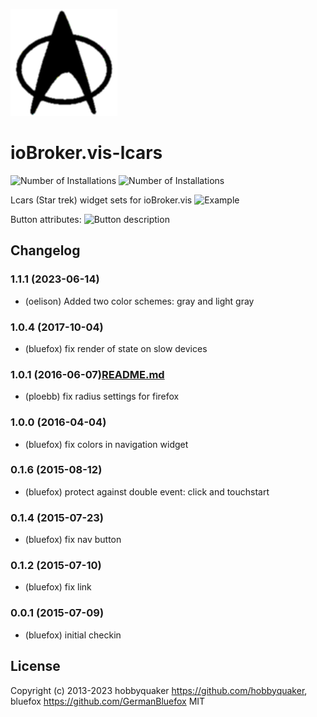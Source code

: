 ![Logo](admin/lcars.png)
# ioBroker.vis-lcars

![Number of Installations](http://iobroker.live/badges/vis-lcars-installed.svg) ![Number of Installations](http://iobroker.live/badges/vis-lcars-stable.svg)

Lcars (Star trek) widget sets for ioBroker.vis
![Example](img/widgets.png)

Button attributes:
![Button description](widgets/lcars/img/buttons.jpg)

<!--
	### **WORK IN PROGRESS**
-->
## Changelog
### 1.1.1 (2023-06-14)
* (oelison) Added two color schemes: gray and light gray

### 1.0.4 (2017-10-04)
- (bluefox) fix render of state on slow devices

### 1.0.1 (2016-06-07)[README.md](..%2FioBroker.vis-hqwidgets%2FREADME.md)
- (ploebb) fix radius settings for firefox

### 1.0.0 (2016-04-04)
- (bluefox) fix colors in navigation widget

### 0.1.6 (2015-08-12)
- (bluefox) protect against double event: click and touchstart

### 0.1.4 (2015-07-23)
- (bluefox) fix nav button

### 0.1.2 (2015-07-10)
- (bluefox) fix link

### 0.0.1 (2015-07-09)
- (bluefox) initial checkin

## License
 Copyright (c) 2013-2023 hobbyquaker https://github.com/hobbyquaker, bluefox https://github.com/GermanBluefox
 MIT
